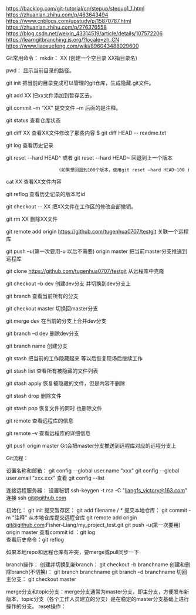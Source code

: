 https://backlog.com/git-tutorial/cn/stepup/stepup1_1.html
https://zhuanlan.zhihu.com/p/463643494
https://www.cnblogs.com/upstudy/p/15870787.html
https://zhuanlan.zhihu.com/p/276376558
https://blog.csdn.net/weixin_43314519/article/details/107572206
https://learngitbranching.js.org/?locale=zh_CN
https://www.liaoxuefeng.com/wiki/896043488029600

Git常用命令：
   mkdir：         XX (创建一个空目录 XX指目录名)

   pwd：          显示当前目录的路径。

   git init          把当前的目录变成可以管理的git仓库，生成隐藏.git文件。

   git add XX       把xx文件添加到暂存区去。

   git commit –m “XX”  提交文件 –m 后面的是注释。

   git status        查看仓库状态

   git diff  XX      查看XX文件修改了那些内容  $ git diff HEAD -- readme.txt 

   git log          查看历史记录

   git reset  --hard HEAD^ 或者 git reset  --hard HEAD~ 回退到上一个版本

                        (如果想回退到100个版本，使用git reset –hard HEAD~100 )

   cat XX         查看XX文件内容

   git reflog       查看历史记录的版本号id

   git checkout -- XX  把XX文件在工作区的修改全部撤销。

   git rm XX          删除XX文件

   git remote add origin https://github.com/tugenhua0707/testgit 关联一个远程库

   git push –u(第一次要用-u 以后不需要) origin master 把当前master分支推送到远程库

   git clone https://github.com/tugenhua0707/testgit  从远程库中克隆

   git checkout –b dev  创建dev分支 并切换到dev分支上

   git branch  查看当前所有的分支

   git checkout master 切换回master分支

   git merge dev    在当前的分支上合并dev分支

   git branch –d dev 删除dev分支

   git branch name  创建分支

   git stash 把当前的工作隐藏起来 等以后恢复现场后继续工作

   git stash list 查看所有被隐藏的文件列表

   git stash apply 恢复被隐藏的文件，但是内容不删除

   git stash drop 删除文件

   git stash pop 恢复文件的同时 也删除文件

   git remote 查看远程库的信息

   git remote –v 查看远程库的详细信息

   git push origin master  Git会把master分支推送到远程库对应的远程分支上
   
   
   
   Git流程：
   
   设置名称和邮箱：
   git config --global user.name "xxx"
   git config --global user.email "xxx.xxx"
   查看 git config --list
   
   连接远程服务器：
   设置秘钥 ssh-keygen -t rsa -C "liangfs_victory@163.com"
   连接 ssh git@github.com

   初始化：
   git init
   提交暂存区：
   git add filename / *
   提交本地仓库：
   git commit -m "注释"
   从本地仓库提交远程仓库
   git remote add origin git@github.com:Fisher-Liang/my_project_test.git
   git push -u(第一次要用) origin master
   查看commit id ：git log   
   查看历史命令：git reflog
   
   如果本地repo和远程仓库有冲突，要merge或pull同步一下
   
   branch操作：
   创建并切换到新branch：
   git checkout -b branchname
   创建和删除branch(不切换)：
   git branch branchname
   git branch –d branchname
   切回主分支：
   git checkout master
   
   merge分支和topic分支：merge分支通常为master分支，即主分支，方便发布新版本，topic分支（各个工作人员建立的分支）是在稳定的master分支基础上进行操作的分支。
   reset操作：